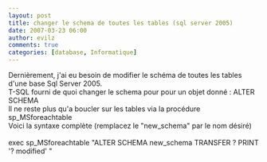 ```yaml
---
layout: post
title: changer le schema de toutes les tables (sql server 2005)
date: 2007-03-23 06:00
author: evilz
comments: true
categories: [database, Informatique]
---
```

Dernièrement, j'ai eu besoin de modifier le schéma de toutes les tables d'une base Sql Server 2005.<br />
			T-SQL fourni de quoi changer le schema pour pour un objet donné : ALTER SCHEMA<br />
			Il ne reste plus qu'a boucler sur les tables via la procédure sp_MSforeachtable<br />
			Voici la syntaxe complète (remplacez le "new_schema" par le nom désiré)<br /><br />
			exec sp_MSforeachtable "ALTER SCHEMA new_schema TRANSFER ? PRINT '? modified' "<br />
